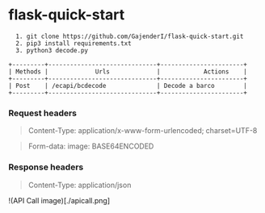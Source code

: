 # flask-quick-start

  ```
    1. git clone https://github.com/GajenderI/flask-quick-start.git
    2. pip3 install requirements.txt
    3. python3 decode.py 
  ```
    +---------+------------------------------+-----------------------+
    | Methods |             Urls             |            Actions    |
    +---------+------------------------------+-----------------------+
    | Post    | /ecapi/bcdecode              | Decode a barco        |
    +---------+------------------------------+-----------------------+
  
### Request headers  
  
>  Content-Type: application/x-www-form-urlencoded; charset=UTF-8

>  Form-data: image: BASE64ENCODED
  
### Response headers
 
> Content-Type: application/json  

!(API Call image)[./apicall.png]
              
